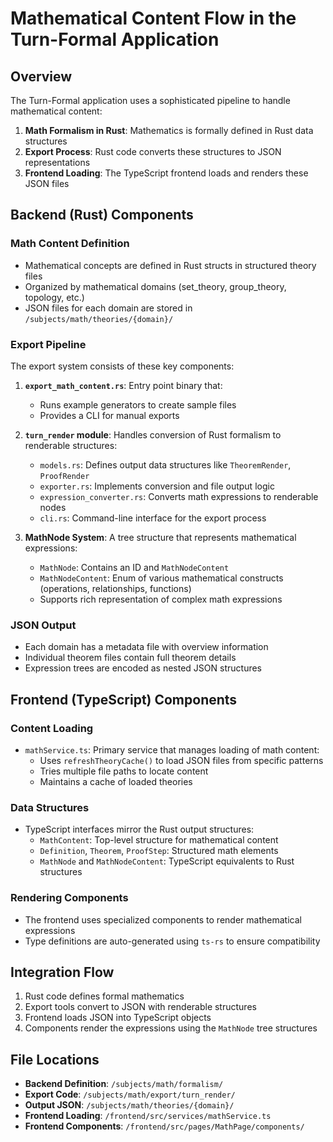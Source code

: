 # Mathematical Content Flow in the Turn-Formal Application

## Overview

The Turn-Formal application uses a sophisticated pipeline to handle mathematical content:

1. **Math Formalism in Rust**: Mathematics is formally defined in Rust data structures
2. **Export Process**: Rust code converts these structures to JSON representations
3. **Frontend Loading**: The TypeScript frontend loads and renders these JSON files

## Backend (Rust) Components

### Math Content Definition

- Mathematical concepts are defined in Rust structs in structured theory files
- Organized by mathematical domains (set_theory, group_theory, topology, etc.)
- JSON files for each domain are stored in `/subjects/math/theories/{domain}/`

### Export Pipeline

The export system consists of these key components:

1. **`export_math_content.rs`**: Entry point binary that:

   - Runs example generators to create sample files
   - Provides a CLI for manual exports

2. **`turn_render` module**: Handles conversion of Rust formalism to renderable structures:

   - `models.rs`: Defines output data structures like `TheoremRender`, `ProofRender`
   - `exporter.rs`: Implements conversion and file output logic
   - `expression_converter.rs`: Converts math expressions to renderable nodes
   - `cli.rs`: Command-line interface for the export process

3. **MathNode System**: A tree structure that represents mathematical expressions:
   - `MathNode`: Contains an ID and `MathNodeContent`
   - `MathNodeContent`: Enum of various mathematical constructs (operations, relationships, functions)
   - Supports rich representation of complex math expressions

### JSON Output

- Each domain has a metadata file with overview information
- Individual theorem files contain full theorem details
- Expression trees are encoded as nested JSON structures

## Frontend (TypeScript) Components

### Content Loading

- `mathService.ts`: Primary service that manages loading of math content:
  - Uses `refreshTheoryCache()` to load JSON files from specific patterns
  - Tries multiple file paths to locate content
  - Maintains a cache of loaded theories

### Data Structures

- TypeScript interfaces mirror the Rust output structures:
  - `MathContent`: Top-level structure for mathematical content
  - `Definition`, `Theorem`, `ProofStep`: Structured math elements
  - `MathNode` and `MathNodeContent`: TypeScript equivalents to Rust structures

### Rendering Components

- The frontend uses specialized components to render mathematical expressions
- Type definitions are auto-generated using `ts-rs` to ensure compatibility

## Integration Flow

1. Rust code defines formal mathematics
2. Export tools convert to JSON with renderable structures
3. Frontend loads JSON into TypeScript objects
4. Components render the expressions using the `MathNode` tree structures

## File Locations

- **Backend Definition**: `/subjects/math/formalism/`
- **Export Code**: `/subjects/math/export/turn_render/`
- **Output JSON**: `/subjects/math/theories/{domain}/`
- **Frontend Loading**: `/frontend/src/services/mathService.ts`
- **Frontend Components**: `/frontend/src/pages/MathPage/components/`
